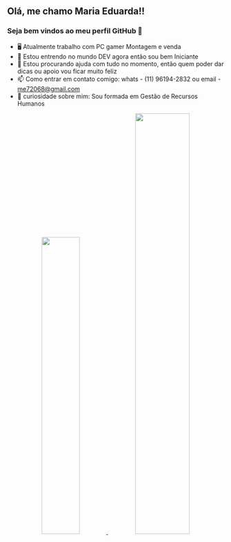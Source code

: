 ## Olá, me chamo Maria Eduarda!!
### Seja bem vindos ao meu perfil GitHub 👋

- 🖥 Atualmente trabalho com PC gamer Montagem e venda
- 🌱 Estou entrendo no mundo DEV agora então sou bem Iniciante
- 🤔 Estou procurando ajuda com tudo no momento, então quem poder dar dicas ou apoio vou ficar muito feliz
- 📫 Como entrar em contato comigo: whats - (11) 96194-2832 ou email - me72068@gmail.com 
- 🙂 curiosidade sobre mim: Sou formada em Gestão de Recursos Humanos 



<div align="center">
  <a href="https://github.com/Mariachf">
  <img height="42%" src="https://github-readme-stats.vercel.app/api?username=Mariachf&show_icons=true&theme=gotham&include_all_commits=true&count_private=true"/>
  <img height="50%" src="https://github-readme-stats.vercel.app/api/top-langs/?username=Mariachf&layout=compact&langs_count=7&theme=gotham"/>
</div>

  
 
